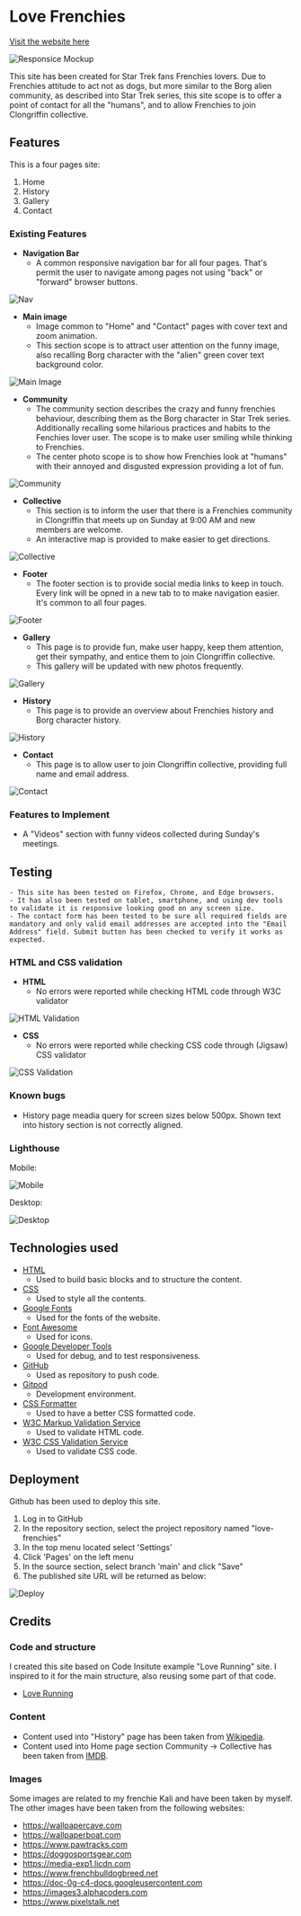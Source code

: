 
# Love Frenchies

[Visit the website here](https://b4yt1c0l.github.io/love-frenchies/index.html)

![Responsice Mockup](https://github.com/b4yt1c0l/love-frenchies/blob/main/docs/images/mockup_image.png)

This site has been created for Star Trek fans Frenchies lovers. Due to Frenchies attitude to act not as dogs, but more similar to the Borg alien community, as described into Star Trek series, this site scope is to offer a point of contact for all the "humans", and to allow Frenchies to join Clongriffin collective.

## Features

This is a four pages site:

1. Home
2. History
3. Gallery
4. Contact

### Existing Features

- __Navigation Bar__
    - A common responsive navigation bar for all four pages. That's permit the user to navigate among pages not using "back" or "forward" browser buttons.

![Nav](https://github.com/b4yt1c0l/love-frenchies/blob/main/docs/images/nav.png)

- __Main image__
    - Image common to "Home" and "Contact" pages with cover text and zoom animation.
    - This section scope is to attract user attention on the funny image, also recalling Borg character with the "alien" green cover text background color.

![Main Image](https://github.com/b4yt1c0l/love-frenchies/blob/main/docs/images/main_image.png)

- __Community__
    - The community section describes the crazy and funny frenchies behaviour, describing them as the Borg character in Star Trek series. Additionally recalling some hilarious practices and habits to the Fenchies lover user. The scope is to make user smiling while thinking to Frenchies.
    - The center photo scope is to show how Frenchies look at "humans" with their annoyed and disgusted expression providing a lot of fun.

![Community](https://github.com/b4yt1c0l/love-frenchies/blob/main/docs/images/community.png)

- __Collective__
    - This section is to inform the user that there is a Frenchies community in Clongriffin that meets up on Sunday at 9:00 AM and new members are welcome.
    - An interactive map is provided to make easier to get directions.

![Collective](https://github.com/b4yt1c0l/love-frenchies/blob/main/docs/images/collective_map.png)

- __Footer__
    - The footer section is to provide social media links to keep in touch. Every link will be opned in a new tab to to make navigation easier. It's common to all four pages.

![Footer](https://github.com/b4yt1c0l/love-frenchies/blob/main/docs/images/footer.png)

- __Gallery__
    - This page is to provide fun, make user happy, keep them attention, get their sympathy, and entice them to join Clongriffin collective.
    - This gallery will be updated with new photos frequently.

![Gallery](https://github.com/b4yt1c0l/love-frenchies/blob/main/docs/images/gallery.png)

- __History__
    - This page is to provide an overview about Frenchies history and Borg character history.

![History](https://github.com/b4yt1c0l/love-frenchies/blob/main/docs/images/history.png)

- __Contact__
    - This page is to allow user to join Clongriffin collective, providing full name and email address.

![Contact](https://github.com/b4yt1c0l/love-frenchies/blob/main/docs/images/contact_form.png)

### Features to Implement

- A "Videos" section with funny videos collected during Sunday's meetings.

## Testing

    - This site has been tested on Firefox, Chrome, and Edge browsers.
    - It has also been tested on tablet, smartphone, and using dev tools to validate it is responsive looking good on any screen size.
    - The contact form has been tested to be sure all required fields are mandatory and only valid email addresses are accepted into the "Email Address" field. Submit button has been checked to verify it works as expected.

### HTML and CSS validation

- __HTML__
    - No errors were reported while checking HTML code through W3C validator

![HTML Validation](https://github.com/b4yt1c0l/love-frenchies/blob/main/docs/images/html_validator_1.png)

- __CSS__
    - No errors were reported while checking CSS code through (Jigsaw) CSS validator

![CSS Validation](https://github.com/b4yt1c0l/love-frenchies/blob/main/docs/images/css_validator_1.png)

### Known bugs

- History page meadia query for screen sizes below 500px. Shown text into history section is not correctly aligned.

### Lighthouse

Mobile:

![Mobile](https://github.com/b4yt1c0l/love-frenchies/blob/main/docs/images/lighthouse_mobile.png)

Desktop:

![Desktop](https://github.com/b4yt1c0l/love-frenchies/blob/main/docs/images/lighthouse_desktop.png)

## Technologies used

- [HTML](https://developer.mozilla.org/en-US/docs/Web/HTML)
    - Used to build basic blocks and to structure the content.
- [CSS](https://developer.mozilla.org/en-US/docs/Learn/Getting_started_with_the_web/CSS_basics)
    - Used to style all the contents. 
- [Google Fonts](https://fonts.google.com/)
    - Used for the fonts of the website.
- [Font Awesome](https://fontawesome.com/)
    - Used for icons.
- [Google Developer Tools](https://developers.google.com/web/tools/chrome-devtools)
    - Used for debug, and to test responsiveness.
- [GitHub](https://github.com/)
    - Used as repository to push code.
- [Gitpod](https://www.gitpod.io/)
    - Development environment.
- [CSS Formatter](https://www.cleancss.com/)
    - Used to have a better CSS formatted code.
- [W3C Markup Validation Service](https://validator.w3.org/) 
    - Used to validate HTML code.
- [W3C CSS Validation Service](https://jigsaw.w3.org/css-validator/#validate_by_input)
    - Used to validate CSS code.

## Deployment

Github has been used to deploy this site.

1. Log in to GitHub
2. In the repository section, select the project repository named "love-frenchies"
3. In the top menu located select 'Settings'
4. Click 'Pages' on the left menu
5. In the source section, select branch 'main' and click "Save"
6. The published site URL will be returned as below:

![Deploy](https://github.com/Code-Institute-Solutions/love-running-2.0-sourcecode)

## Credits

### Code and structure

I created this site based on Code Insitute example "Love Running" site. I inspired to it for the main structure, also reusing some part of that code.

- [Love Running](https://github.com/b4yt1c0l/love-frenchies/blob/main/docs/images/deploy.png)


### Content

- Content used into "History" page has been taken from [Wikipedia](https://https://en.wikipedia.org/).
- Content used into Home page section Community -> Collective has been taken from [IMDB](https://www.imdb.com/title/tt0708968/characters/nm0000550).

### Images

Some images are related to my frenchie Kali and have been taken by myself. The other images have been taken from the following websites:

- https://wallpapercave.com
- https://wallpaperboat.com
- https://www.pawtracks.com
- https://doggosportsgear.com
- https://media-exp1.licdn.com
- https://www.frenchbulldogbreed.net
- https://doc-0g-c4-docs.googleusercontent.com
- https://images3.alphacoders.com
- https://www.pixelstalk.net
